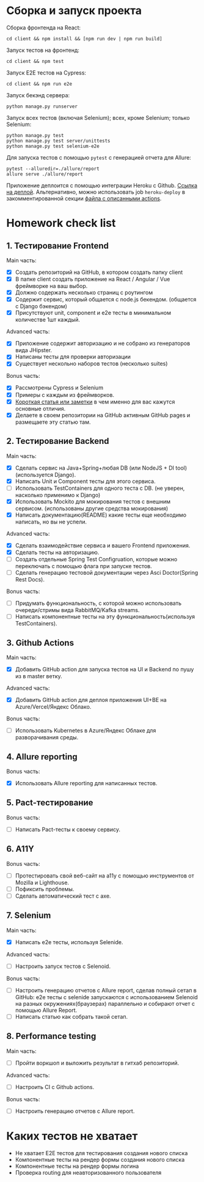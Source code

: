 # Сборка и запуск проекта

Сборка фронтенда на React:

    cd client && npm install && [npm run dev | npm run build]
    
Запуск тестов на фронтенд:

    cd client && npm test
    
Запуск E2E тестов на Cypress:

    cd client && npm run e2e
    
Запуск бекэнд сервера:

    python manage.py runserver
    
Запуск всех тестов (включая Selenium); всех, кроме Selenium; только Selenium:

    python manage.py test
    python manage.py test server/unittests
    python manage.py test selenium-e2e
    
Для запуска тестов с помощью `pytest` с генерацией отчета для Allure:

    pytest --alluredir=./allure/report
    allure serve ./allure/report

Приложение деплоится с помощью интеграции Heroku с Github. [Ссылка на деплой](https://verlorenmind-todo-lists.herokuapp.com).
Альтернативно, можно использовать job `heroku-deploy` в закомментированной секции [файла с описанными actions](.github/workflows/build.yaml#L44).
# Homework check list
## 1. Тестирование Frontend

Main часть:
- [x] Создать репозиторий на GitHub, в котором создать папку client
- [x] В папке client создать приложение на React / Angular / Vue фреймворке на ваш выбор. 
- [x] Должно содержать несколько страниц с роутингом
- [x] Содержит сервис, который общается с node.js бекендом. (общается с Django бэкендом)
- [x] Присутствуют unit, component и e2e тесты в минимальном количестве 1шт каждый.

Advanced часть:
- [x] Приложение содержит авторизацию и не собрано из генераторов вида JHipster.
- [x] Написаны тесты для проверки авторизации
- [x] Существует нескольно наборов тестов (несколько suites)

Bonus часть:
- [x] Рассмотрены Cypress и Selenium
- [x] Примеры с каждым из фреймворков.
- [x] [Короткая статья или заметки](https://verlorenmind.github.io/todo-list/) в чем именно для вас кажутся основные отличия.
- [x] Делаете в своем репозитории на GitHub активным GitHub pages и размещаете эту статью там.

## 2. Тестирование Backend
Main часть: 
- [x] Сделать сервис на Java+Spring+любая DB (или NodeJS + DI tool) (используется Django).
- [x] Написать Unit и Component тесты для этого сервиса. 
- [ ] Использовать TestContainers для одного теста с DB. (не уверен, насколько применимо к Django)
- [x] Использовать Mockito для мокирования тестов с внешним сервисом. (использованы другие средства мокирования)
- [x] Написать документацию(README) какие тесты еще необходимо написать, но вы не успели.

Advanced часть:
- [x] Сделать взаимодействие сервиса и вашего Frontend приложения.
- [x] Сделать тесты на авторизацию. 
- [ ] Создать отдельные Spring Test Configruation, которые можно переключать с помощью флага при запуске тестов. 
- [ ] Сделать генерацию тестовой документации через Asci Doctor(Spring Rest Docs).

Bonus часть:

- [ ] Придумать функциональность, с которой можно использовать очереди/стримы вида RabbitMQ/Kafka streams. 
- [ ] Написать компонентные тесты на эту функциональность(используя TestContainers).

## 3. Github Actions
Main часть:
- [x] Добавить GitHub action для запуска тестов на UI и Backend по пушу из в master ветку.

Advanced часть:
- [x] Добавить GitHub action для деплоя приложения UI+BE на Azure/Vercel/Яндекс Облако.

Bonus часть:
- [ ] Использовать Kubernetes в Azure/Яндекс Облаке для разворачивания среды.

## 4. Allure reporting
Bonus часть: 
- [x] Использовать Allure reporting для написанных тестов.

## 5. Pact-тестирование
Bonus часть:
- [ ] Написать Pact-тесты к своему сервису.

## 6. A11Y
Bonus часть:

- [ ] Протестировать свой веб-сайт на а11y с помощью инструментов от Mozilla и Lighthouse. 
- [ ] Пофиксить проблемы. 
- [ ] Сделать автоматический тест с axe.

## 7. Selenium
Main часть:
- [x] Написать e2e тесты, используя Selenide.

Advanced часть:
- [ ] Настроить запуск тестов с Selenoid.

Bonus часть:

- [ ] Настроить генерацию отчетов с Allure report, сделав полный сетап в GitHub: e2e тесты с selenide запускаются с использованием Selenoid на разных окружениях(браузерах) параллельно и собирают отчет с помощью Allure Report.
- [ ] Написать статью как собрать такой сетап.

## 8. Performance testing 
Main часть:

- [ ] Пройти воркшоп и выложить результат в гитхаб репозиторий.

Advanced часть:

- [ ] Настроить CI с Github actions.

Bonus часть:

- [ ] Настроить генерацию отчетов с Allure report.

# Каких тестов не хватает
+ Не хватает E2E тестов для тестирования создания нового списка
+ Компонентные тесты на рендер формы создания нового списка
+ Компонентные тесты на рендер формы логина
+ Проверка routing для неавторизованного пользователя
